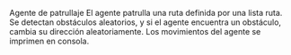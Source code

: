 Agente de patrullaje
El agente patrulla una ruta definida por una lista ruta.
Se detectan obstáculos aleatorios, y si el agente encuentra un obstáculo, cambia su dirección aleatoriamente.
Los movimientos del agente se imprimen en consola.
